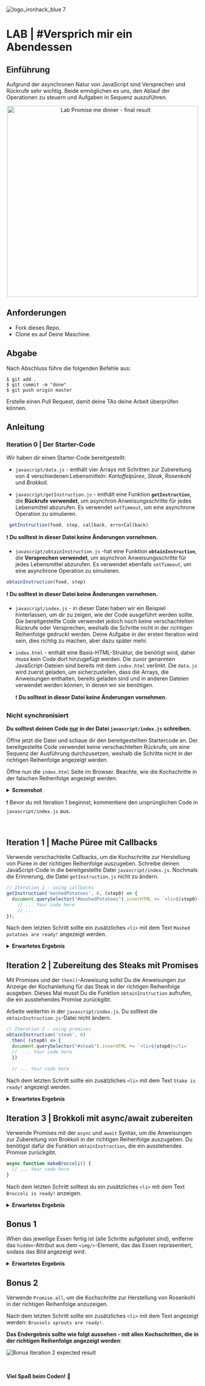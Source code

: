 ![logo_ironhack_blue 7](https://user-images.githubusercontent.com/23629340/40541063-a07a0a8a-601a-11e8-91b5-2f13e4e6b441.png)

# LAB | #Versprich mir ein Abendessen

## Einführung

Aufgrund der asynchronen Natur von JavaScript sind Versprechen und Rückrufe sehr wichtig. Beide ermöglichen es uns, den Ablauf der Operationen zu steuern und Aufgaben in Sequenz auszuführen.

<p align="center">   
<img src="https://education-team-2020.s3.eu-west-1.amazonaws.com/web-dev/labs/lab-promise-me-dinner-cover.png" alt="Lab Promise me dinner - final result" width="500" />   
</p>   

## Anforderungen

- Fork dieses Repo.
- Clone es auf Deine Maschine.

## Abgabe

Nach Abschluss führe die folgenden Befehle aus:

```shell 
$ git add .
$ git commit -m "done"
$ git push origin master  
```   
Erstelle einen Pull Request, damit deine TAs deine Arbeit überprüfen können.

## Anleitung

### Iteration 0 | Der Starter-Code

Wir haben dir einen Starter-Code bereitgestellt:

- `javascript/data.js` - enthält vier Arrays mit Schritten zur Zubereitung von 4 verschiedenen Lebensmitteln: _Kartoffelpüree_, _Steak_, _Rosenkohl_ und _Brokkoli_.

- `javascript/getInstruction.js` - enthält eine Funktion **`getInstruction`**, die **Rückrufe verwendet**, um asynchron Anweisungsschritte für jedes Lebensmittel abzurufen. Es verwendet `setTimeout`, um eine asynchrone Operation zu simulieren.

 ```js    
  getInstruction(food, step, callback, errorCallback)    
``` 
:exclamation: **Du solltest in dieser Datei keine Änderungen vornehmen.**


- `javascript/obtainInstruction.js` -hat eine Funktion **`obtainInstruction`**, die **Versprechen verwendet**, um asynchron Anweisungsschritte für jedes Lebensmittel abzurufen. Es verwendet ebenfalls `setTimeout`, um eine asynchrone Operation zu simulieren.

 ```js    
obtainInstruction(food, step) 
```  
:exclamation: **Du solltest in dieser Datei keine Änderungen vornehmen.**


- `javascript/index.js` - in dieser Datei haben wir ein Beispiel hinterlassen, um dir zu zeigen, wie der Code ausgeführt werden sollte. Die bereitgestellte Code verwendet jedoch noch keine verschachtelten Rückrufe oder Versprechen, weshalb die Schritte nicht in der richtigen Reihenfolge gedruckt werden. Deine Aufgabe in der ersten Iteration wird sein, dies richtig zu machen, aber dazu später mehr.

- `index.html` - enthält eine Basis-HTML-Struktur, die benötigt wird, daher muss kein Code dort hinzugefügt werden. Die zuvor genannten JavaScript-Dateien sind bereits mit dem `index.html` verlinkt. Die `data.js` wird zuerst geladen, um sicherzustellen, dass die Arrays, die Anweisungen enthalten, bereits geladen sind und in anderen Dateien verwendet werden können, in denen wir sie benötigen.

  :exclamation: **Du solltest in dieser Datei keine Änderungen vornehmen.**



### Nicht synchronisiert

**Du solltest deinen Code <u>nur</u> in der Datei `javascript/index.js` schreiben.**  

Öffne jetzt die Datei und schaue dir den bereitgestellten Startercode an. Der bereitgestellte Code verwendet keine verschachtelten Rückrufe, um eine Sequenz der Ausführung durchzusetzen, weshalb die Schritte nicht in der richtigen Reihenfolge angezeigt werden.

Öffne nun die `index.html` Seite im Browser. Beachte, wie die Kochschritte in der falschen Reihenfolge angezeigt werden.


<details>    
 <summary><b>Screenshot</b></summary>   

![Steps out of sync](https://education-team-2020.s3.eu-west-1.amazonaws.com/web-dev/labs/lab-promise-me-dinner-out-of-sync.gif)  

</details>   


:exclamation: Bevor du mit Iteration 1 beginnst, kommentiere den ursprünglichen Code in `javascript/index.js` aus.

<br>   

## Iteration 1 | Mache Püree mit Callbacks

Verwende verschachtelte Callbacks, um die Kochschritte zur Herstellung von Püree in der richtigen Reihenfolge auszugeben. Schreibe deinen JavaScript-Code in die bereitgestellte Datei `javascript/index.js`. Nochmals die Erinnerung, die Datei `getInstruction.js` nicht zu ändern.

```javascript 
// Iteration 1 - using callbacks 
getInstruction('mashedPotatoes', 0, (step0) => {    
  document.querySelector("#mashedPotatoes").innerHTML += `<li>${step0}</li>` 
    // ... Your code here 
    // ...
}); 
```   


Nach dem letzten Schritt sollte ein zusätzliches `<li>` mit dem Text `Mashed potatoes are ready!` angezeigt werden.


<details>    
 <summary><b>Erwartetes Ergebnis</b></summary>   

![Iteration 1 expected result](https://education-team-2020.s3.eu-west-1.amazonaws.com/web-dev/labs/lab-promise-me-dinner-1-result.gif)

</details>   


## Iteration 2 | Zubereitung des Steaks mit Promises


Mit Promises und der `then()`-Anweisung sollst Du die Anweisungen zur Anzeige der Kochanleitung für das Steak in der richtigen Reihenfolge ausgeben. Dieses Mal musst Du die Funktion `obtainInstruction` aufrufen, die ein ausstehendes Promise zurückgibt.

Arbeite weiterhin in der `javascript/index.js`. Du solltest die `obtainInstruction.js`-Datei nicht ändern.

```javascript 
// Iteration 2 - using promises 
obtainInstruction('steak', 0)    
 .then( (step0) => { 
  document.querySelector("#steak").innerHTML += `<li>${step0}</li>` 
  //  ... Your code here 
  }) 
  
  // ... Your code here  
 ```   

Nach dem letzten Schritt sollte ein zusätzliches `<li>` mit dem Text `Stake is ready!` angezeigt werden.



<details>    
 <summary><b>Erwartetes Ergebnis</b></summary>  

![Iteration 2 expected result](https://education-team-2020.s3.eu-west-1.amazonaws.com/web-dev/labs/lab-promise-me-dinner-2-result.gif)

</details>   


## Iteration 3 | Brokkoli mit async/await zubereiten

Verwende Promises mit der `async` und `await` Syntax, um die Anweisungen zur Zubereitung von Brokkoli in der richtigen Reihenfolge auszugeben. Du benötigst dafür die Funktion `obtainInstruction`, die ein ausstehendes Promise zurückgibt.

```javascript 
async function makeBroccoli() {
  // ... Your code here
}
```   

Nach dem letzten Schritt solltest du ein zusätzliches `<li>` mit dem Text `Broccoli is ready!` anzeigen.



<details>    
 <summary><b>Erwartetes Ergebnis</b></summary>   

![Iteration 3 expected result](https://education-team-2020.s3.eu-west-1.amazonaws.com/web-dev/labs/lab-promise-me-dinner-3-result.gif)

</details>   


## Bonus 1

When das jeweilige Essen fertig ist (alle Schritte aufgelistet sind), entferne das `hidden`-Attribut aus dem `<img/>`-Element, das das Essen repräsentiert, sodass das Bild angezeigt wird.



<details>    
 <summary><b>Erwartetes Ergebnis</b></summary>   

![Bonus Iteration 1 expected result](https://education-team-2020.s3.eu-west-1.amazonaws.com/web-dev/labs/lab-promise-me-dinner-bonus-1-result.gif)

</details>   

## Bonus 2

Verwende `Promise.all`, um die Kochschritte zur Herstellung von Rosenkohl in der richtigen Reihenfolge anzuzeigen.

Nach dem letzten Schritt sollte ein zusätzliches `<li>` mit dem Text angezeigt werden: `Brussels sprouts are ready!`.

**Das Endergebnis sollte wie folgt aussehen - mit allen Kochschritten, die in der richtigen Reihenfolge angezeigt werden**:

![Bonus Iteration 2 expected result](https://education-team-2020.s3.eu-west-1.amazonaws.com/web-dev/labs/lab-promise-me-dinner-bonus-2-result.gif)

<br>   

**Viel Spaß beim Coden!** :blue_heart: